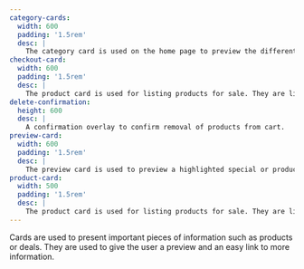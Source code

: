 ```yaml
---
category-cards:
  width: 600
  padding: '1.5rem'
  desc: |
    The category card is used on the home page to preview the different category of products that are available.
checkout-card:
  width: 600
  padding: '1.5rem'
  desc: |
    The product card is used for listing products for sale. They are linked to the products page.
delete-confirmation:
  height: 600
  desc: |
    A confirmation overlay to confirm removal of products from cart.
preview-card:
  width: 600
  padding: '1.5rem'
  desc: |
    The preview card is used to preview a highlighted special or product on the home page.
product-card:
  width: 500
  padding: '1.5rem'
  desc: |
    The product card is used for listing products for sale. They are linked to the products page.
---
```


  Cards are used to present important pieces of information such as products or deals. They are used to give the user a preview and an easy link to more information.

